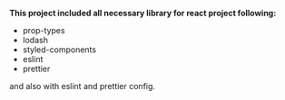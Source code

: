 **This project included all necessary library for react project following:**

- prop-types
- lodash
- styled-components
- eslint
- prettier

and also with eslint and prettier config.
